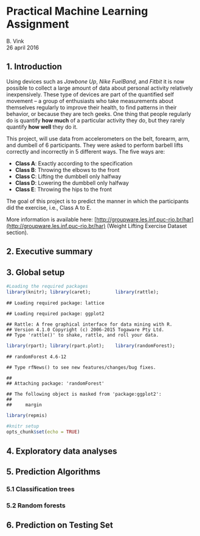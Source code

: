 # Practical Machine Learning Assignment
B. Vink  
26 april 2016  

## 1. Introduction
Using devices such as *Jawbone Up*, *Nike FuelBand*, and *Fitbit* it is now 
possible to collect a large amount of data about personal activity relatively 
inexpensively. These type of devices are part of the quantified self movement 
– a group of enthusiasts who take measurements about themselves regularly to 
improve their health, to find patterns in their behavior, or because they are 
tech geeks. One thing that people regularly do is quantify **how much** of a 
particular activity they do, but they rarely quantify **how well** they do it. 

This project, will use data from accelerometers on the belt, forearm, arm, and 
dumbell of 6 participants. They were asked to perform barbell lifts correctly 
and incorrectly in 5 different ways.  The five ways are:

- **Class A**:   Exactly according to the specification 
- **Class B**:   Throwing the elbows to the front 
- **Class C**:   Lifting the dumbbell only halfway 
- **Class D**:   Lowering the dumbbell only halfway 
- **Class E**:   Throwing the hips to the front 

The goal of this project is to predict the manner in which the participants did 
the exercise, i.e., Class A to E.

More information is available here: [http://groupware.les.inf.puc-rio.br/har](http://groupware.les.inf.puc-rio.br/har) 
(Weight Lifting Exercise Dataset section).

## 2. Executive summary

## 3. Global setup

```r
#Loading the required packages
library(knitr); library(caret);         library(rattle);
```

```
## Loading required package: lattice
```

```
## Loading required package: ggplot2
```

```
## Rattle: A free graphical interface for data mining with R.
## Version 4.1.0 Copyright (c) 2006-2015 Togaware Pty Ltd.
## Type 'rattle()' to shake, rattle, and roll your data.
```

```r
library(rpart); library(rpart.plot);    library(randomForest);
```

```
## randomForest 4.6-12
```

```
## Type rfNews() to see new features/changes/bug fixes.
```

```
## 
## Attaching package: 'randomForest'
```

```
## The following object is masked from 'package:ggplot2':
## 
##     margin
```

```r
library(repmis)
```

```r
#knitr setup
opts_chunk$set(echo = TRUE) 
```

## 4. Exploratory data analyses

## 5. Prediction Algorithms

### 5.1 Classification trees

### 5.2 Random forests

## 6. Prediction on Testing Set
